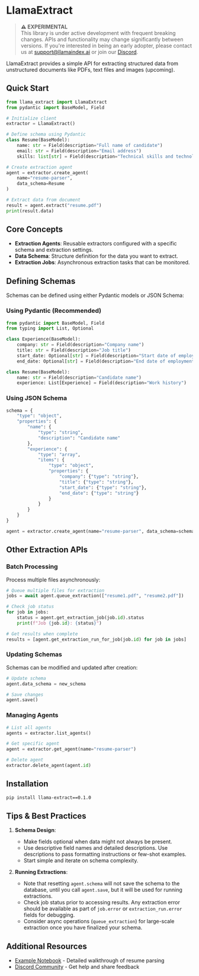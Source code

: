 # LlamaExtract

> **⚠️ EXPERIMENTAL**  
> This library is under active development with frequent breaking changes. APIs and functionality may change significantly between versions. If you're interested in being an early adopter, please contact us at [support@llamaindex.ai](mailto:support@llamaindex.ai) or join our [Discord](https://discord.com/invite/eN6D2HQ4aX).

LlamaExtract provides a simple API for extracting structured data from unstructured documents like PDFs, text files and images (upcoming).

## Quick Start

```python
from llama_extract import LlamaExtract
from pydantic import BaseModel, Field

# Initialize client
extractor = LlamaExtract()

# Define schema using Pydantic
class Resume(BaseModel):
    name: str = Field(description="Full name of candidate")
    email: str = Field(description="Email address")
    skills: list[str] = Field(description="Technical skills and technologies")

# Create extraction agent
agent = extractor.create_agent(
    name="resume-parser",
    data_schema=Resume
)

# Extract data from document
result = agent.extract("resume.pdf")
print(result.data)
```

## Core Concepts

- **Extraction Agents**: Reusable extractors configured with a specific schema and extraction settings.
- **Data Schema**: Structure definition for the data you want to extract.
- **Extraction Jobs**: Asynchronous extraction tasks that can be monitored.

## Defining Schemas

Schemas can be defined using either Pydantic models or JSON Schema:

### Using Pydantic (Recommended)

```python
from pydantic import BaseModel, Field
from typing import List, Optional

class Experience(BaseModel):
    company: str = Field(description="Company name")
    title: str = Field(description="Job title")
    start_date: Optional[str] = Field(description="Start date of employment")
    end_date: Optional[str] = Field(description="End date of employment")

class Resume(BaseModel):
    name: str = Field(description="Candidate name")
    experience: List[Experience] = Field(description="Work history")
```

### Using JSON Schema

```python
schema = {
    "type": "object",
    "properties": {
        "name": {
            "type": "string",
            "description": "Candidate name"
        },
        "experience": {
            "type": "array",
            "items": {
                "type": "object",
                "properties": {
                    "company": {"type": "string"},
                    "title": {"type": "string"},
                    "start_date": {"type": "string"},
                    "end_date": {"type": "string"}
                }
            }
        }
    }
}

agent = extractor.create_agent(name="resume-parser", data_schema=schema)
```

## Other Extraction APIs

### Batch Processing

Process multiple files asynchronously:

```python
# Queue multiple files for extraction
jobs = await agent.queue_extraction(["resume1.pdf", "resume2.pdf"])

# Check job status
for job in jobs:
    status = agent.get_extraction_job(job.id).status
    print(f"Job {job.id}: {status}")

# Get results when complete
results = [agent.get_extraction_run_for_job(job.id) for job in jobs]
```

### Updating Schemas

Schemas can be modified and updated after creation:

```python
# Update schema
agent.data_schema = new_schema

# Save changes
agent.save()
```

### Managing Agents

```python
# List all agents
agents = extractor.list_agents()

# Get specific agent
agent = extractor.get_agent(name="resume-parser")

# Delete agent
extractor.delete_agent(agent.id)
```

## Installation

```bash
pip install llama-extract==0.1.0
```

## Tips & Best Practices 

1. **Schema Design**:
   - Make fields optional when data might not always be present.
   - Use descriptive field names and detailed descriptions. Use descriptions to pass formatting instructions or few-shot examples.
   - Start simple and iterate on schema complexity.

2. **Running Extractions**:
   - Note that resetting `agent.schema` will not save the schema to the database, until you call `agent.save`, but it will be used for running extractions.
   - Check job status prior to accessing results. Any extraction error should be available as part of `job.error` or `extraction_run.error` fields for debugging.
   - Consider async operations (`queue_extraction`) for large-scale extraction once you have finalized your schema.

## Additional Resources

- [Example Notebook](examples/resume_screening.ipynb) - Detailed walkthrough of resume parsing
- [Discord Community](https://discord.com/invite/eN6D2HQ4aX) - Get help and share feedback
